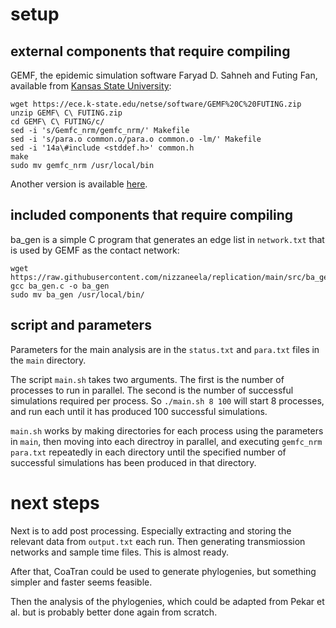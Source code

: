 # setup
## external components that require compiling
GEMF, the epidemic simulation software Faryad D. Sahneh and Futing Fan, available from [Kansas State University](https://ece.k-state.edu//netse/software/):
```
wget https://ece.k-state.edu/netse/software/GEMF%20C%20FUTING.zip
unzip GEMF\ C\ FUTING.zip
cd GEMF\ C\ FUTING/c/
sed -i 's/Gemfc_nrm/gemfc_nrm/' Makefile
sed -i 's/para.o common.o/para.o common.o -lm/' Makefile
sed -i '14a\#include <stddef.h>' common.h
make
sudo mv gemfc_nrm /usr/local/bin
```
Another version is available [here](https://github.com/niemasd/GEMF).

## included components that require compiling
ba_gen is a simple C program that generates an edge list in `network.txt` that is used by GEMF as the contact network:
```
wget https://raw.githubusercontent.com/nizzaneela/replication/main/src/ba_gen.c
gcc ba_gen.c -o ba_gen
sudo mv ba_gen /usr/local/bin/
```

## script and parameters
Parameters for the main analysis are in the `status.txt` and `para.txt` files in the `main` directory.

The script `main.sh` takes two arguments. The first is the number of processes to run in parallel. The second is the number of successful simulations required per process. So `./main.sh 8 100` will start 8 processes, and run each until it has produced 100 successful simulations.

`main.sh` works by making directories for each process using the parameters in `main`, then moving into each directroy in parallel, and executing `gemfc_nrm para.txt` repeatedly in each directory until the specified number of successful simulations has been produced in that directory.

# next steps
Next is to add post processing. Especially extracting and storing the relevant data from `output.txt` each run. Then generating transmiossion networks and sample time files. This is almost ready.

After that, CoaTran could be used to generate phylogenies, but something simpler and faster seems feasible.

Then the analysis of the phylogenies, which could be adapted from Pekar et al. but is probably better done again from scratch. 




